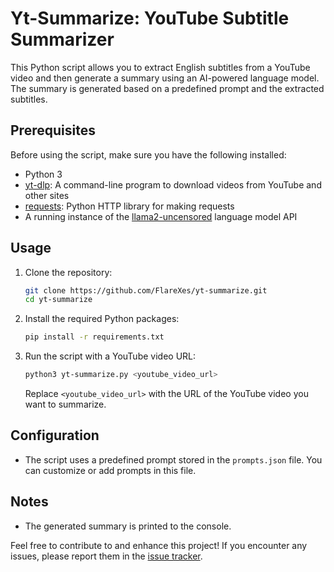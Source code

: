 # Yt-Summarize: YouTube Subtitle Summarizer

This Python script allows you to extract English subtitles from a YouTube video and then generate a summary using an AI-powered language model. The summary is generated based on a predefined prompt and the extracted subtitles.

## Prerequisites

Before using the script, make sure you have the following installed:

- Python 3
- [yt-dlp](https://github.com/yt-dlp/yt-dlp/): A command-line program to download videos from YouTube and other sites
- [requests](https://pypi.org/project/requests/): Python HTTP library for making requests
- A running instance of the [llama2-uncensored](https://hub.docker.com/r/ollama/ollama/) language model API

## Usage

1. Clone the repository:

   ```bash
   git clone https://github.com/FlareXes/yt-summarize.git
   cd yt-summarize
   ```

2. Install the required Python packages:

   ```bash
   pip install -r requirements.txt
   ```

3. Run the script with a YouTube video URL:

   ```bash
   python3 yt-summarize.py <youtube_video_url>
   ```

   Replace `<youtube_video_url>` with the URL of the YouTube video you want to summarize.

## Configuration

- The script uses a predefined prompt stored in the `prompts.json` file. You can customize or add prompts in this file.

## Notes

- The generated summary is printed to the console.

Feel free to contribute to and enhance this project! If you encounter any issues, please report them in the [issue tracker](https://github.com/FlareXes/yt-summarize/issues).